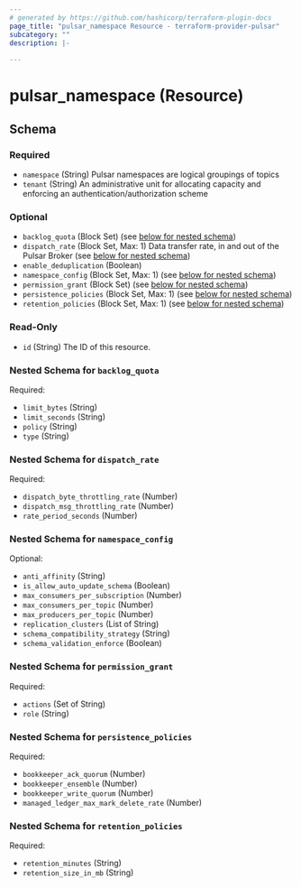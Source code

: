 ```yaml
---
# generated by https://github.com/hashicorp/terraform-plugin-docs
page_title: "pulsar_namespace Resource - terraform-provider-pulsar"
subcategory: ""
description: |-
  
---
```


# pulsar_namespace (Resource)





<!-- schema generated by tfplugindocs -->
## Schema

### Required

- `namespace` (String) Pulsar namespaces are logical groupings of topics
- `tenant` (String) An administrative unit for allocating capacity and enforcing an 
authentication/authorization scheme

### Optional

- `backlog_quota` (Block Set) (see [below for nested schema](#nestedblock--backlog_quota))
- `dispatch_rate` (Block Set, Max: 1) Data transfer rate, in and out of the Pulsar Broker (see [below for nested schema](#nestedblock--dispatch_rate))
- `enable_deduplication` (Boolean)
- `namespace_config` (Block Set, Max: 1) (see [below for nested schema](#nestedblock--namespace_config))
- `permission_grant` (Block Set) (see [below for nested schema](#nestedblock--permission_grant))
- `persistence_policies` (Block Set, Max: 1) (see [below for nested schema](#nestedblock--persistence_policies))
- `retention_policies` (Block Set, Max: 1) (see [below for nested schema](#nestedblock--retention_policies))

### Read-Only

- `id` (String) The ID of this resource.

<a id="nestedblock--backlog_quota"></a>
### Nested Schema for `backlog_quota`

Required:

- `limit_bytes` (String)
- `limit_seconds` (String)
- `policy` (String)
- `type` (String)


<a id="nestedblock--dispatch_rate"></a>
### Nested Schema for `dispatch_rate`

Required:

- `dispatch_byte_throttling_rate` (Number)
- `dispatch_msg_throttling_rate` (Number)
- `rate_period_seconds` (Number)


<a id="nestedblock--namespace_config"></a>
### Nested Schema for `namespace_config`

Optional:

- `anti_affinity` (String)
- `is_allow_auto_update_schema` (Boolean)
- `max_consumers_per_subscription` (Number)
- `max_consumers_per_topic` (Number)
- `max_producers_per_topic` (Number)
- `replication_clusters` (List of String)
- `schema_compatibility_strategy` (String)
- `schema_validation_enforce` (Boolean)


<a id="nestedblock--permission_grant"></a>
### Nested Schema for `permission_grant`

Required:

- `actions` (Set of String)
- `role` (String)


<a id="nestedblock--persistence_policies"></a>
### Nested Schema for `persistence_policies`

Required:

- `bookkeeper_ack_quorum` (Number)
- `bookkeeper_ensemble` (Number)
- `bookkeeper_write_quorum` (Number)
- `managed_ledger_max_mark_delete_rate` (Number)


<a id="nestedblock--retention_policies"></a>
### Nested Schema for `retention_policies`

Required:

- `retention_minutes` (String)
- `retention_size_in_mb` (String)


